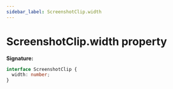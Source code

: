 ```yaml
---
sidebar_label: ScreenshotClip.width
---
```


# ScreenshotClip.width property

**Signature:**

```typescript
interface ScreenshotClip {
  width: number;
}
```
